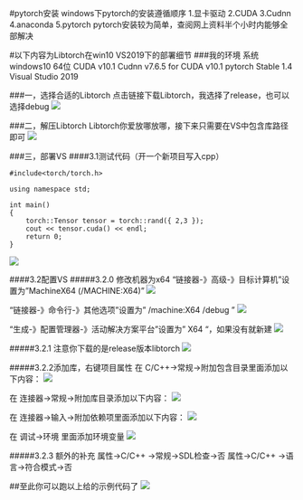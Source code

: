 #pytorch安装
windows下pytorch的安装遵循顺序
1.显卡驱动
2.CUDA
3.Cudnn
4.anaconda
5.pytorch
pytorch安装较为简单，查阅网上资料半个小时内能够全部解决

#以下内容为Libtorch在win10 VS2019下的部署细节
###我的环境
系统 windows10 64位
CUDA v10.1
Cudnn v7.6.5 for CUDA v10.1
pytorch Stable 1.4
Visual Studio 2019


###一，选择合适的Libtorch
点击链接下载Libtorch，我选择了release，也可以选择debug
![](https://upload-images.jianshu.io/upload_images/9165719-aebcd1d145128954.png?imageMogr2/auto-orient/strip%7CimageView2/2/w/1240)


###二，解压Libtorch
Libtorch你爱放哪放哪，接下来只需要在VS中包含库路径即可
![](https://upload-images.jianshu.io/upload_images/9165719-10196350bff8f747.png?imageMogr2/auto-orient/strip%7CimageView2/2/w/1240)

###三，部署VS
####3.1测试代码（开一个新项目写入cpp）
```
#include<torch/torch.h>

using namespace std;

int main()
{
	torch::Tensor tensor = torch::rand({ 2,3 });
	cout << tensor.cuda() << endl;
	return 0;
}
```
![](https://upload-images.jianshu.io/upload_images/9165719-8cd06c67ba67cac7.png?imageMogr2/auto-orient/strip%7CimageView2/2/w/1240)

####3.2配置VS
#####3.2.0 修改机器为x64
“链接器-》高级-》目标计算机”设置为”MachineX64 (/MACHINE:X64)”
![](https://upload-images.jianshu.io/upload_images/9165719-e8e87af85829fb03.png?imageMogr2/auto-orient/strip%7CimageView2/2/w/1240)

“链接器-》命令行-》其他选项”设置为” /machine:X64 /debug ”
![](https://upload-images.jianshu.io/upload_images/9165719-bdd618db191c1664.png?imageMogr2/auto-orient/strip%7CimageView2/2/w/1240)

“生成-》配置管理器-》活动解决方案平台”设置为” X64 “，如果没有就新建
![](https://upload-images.jianshu.io/upload_images/9165719-4fdc368007de1624.png?imageMogr2/auto-orient/strip%7CimageView2/2/w/1240)



#####3.2.1 注意你下载的是release版本libtorch
![](https://upload-images.jianshu.io/upload_images/9165719-2265233e12c1cb88.png?imageMogr2/auto-orient/strip%7CimageView2/2/w/1240)

#####3.2.2添加库，右键项目属性
在 C/C++->常规->附加包含目录里面添加以下内容：
![](https://upload-images.jianshu.io/upload_images/9165719-e4e163f1bbf98001.png?imageMogr2/auto-orient/strip%7CimageView2/2/w/1240)

在 连接器->常规->附加库目录添加以下内容：
![](https://upload-images.jianshu.io/upload_images/9165719-1039590005e45db0.png?imageMogr2/auto-orient/strip%7CimageView2/2/w/1240)

在 连接器->输入->附加依赖项里面添加以下内容：
![](https://upload-images.jianshu.io/upload_images/9165719-65135d481da9e181.png?imageMogr2/auto-orient/strip%7CimageView2/2/w/1240)



在 调试->环境 里面添加环境变量
![](https://upload-images.jianshu.io/upload_images/9165719-df7a5f720672867e.png?imageMogr2/auto-orient/strip%7CimageView2/2/w/1240)

#####3.2.3 额外的补充
属性->C/C++ ->常规->SDL检查->否
属性->C/C++ ->语言->符合模式->否

##至此你可以跑以上给的示例代码了
![](https://upload-images.jianshu.io/upload_images/9165719-3ce5e1789c969acf.png?imageMogr2/auto-orient/strip%7CimageView2/2/w/1240)





